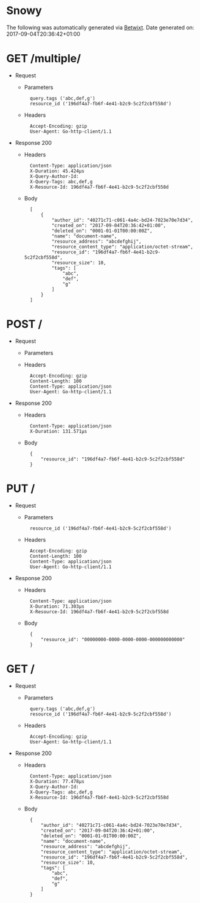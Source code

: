 # Snowy

The following was automatically generated via [Betwixt](https://github.com/simonrichardson/betwixt).
Date generated on: 2017-09-04T20:36:42+01:00
# GET /multiple/

+ Request
    + Parameters

            query.tags ('abc,def,g')
            resource_id ('196df4a7-fb6f-4e41-b2c9-5c2f2cbf558d')

    + Headers

            Accept-Encoding: gzip
            User-Agent: Go-http-client/1.1

+ Response 200
    + Headers

            Content-Type: application/json
            X-Duration: 45.424µs
            X-Query-Author-Id: 
            X-Query-Tags: abc,def,g
            X-Resource-Id: 196df4a7-fb6f-4e41-b2c9-5c2f2cbf558d

    + Body

            [
                {
                    "author_id": "40271c71-c061-4a4c-bd24-7023e70e7d34",
                    "created_on": "2017-09-04T20:36:42+01:00",
                    "deleted_on": "0001-01-01T00:00:00Z",
                    "name": "document-name",
                    "resource_address": "abcdefghij",
                    "resource_content_type": "application/octet-stream",
                    "resource_id": "196df4a7-fb6f-4e41-b2c9-5c2f2cbf558d",
                    "resource_size": 10,
                    "tags": [
                        "abc",
                        "def",
                        "g"
                    ]
                }
            ]

# POST /

+ Request
    + Parameters


    + Headers

            Accept-Encoding: gzip
            Content-Length: 100
            Content-Type: application/json
            User-Agent: Go-http-client/1.1

+ Response 200
    + Headers

            Content-Type: application/json
            X-Duration: 131.571µs

    + Body

            {
                "resource_id": "196df4a7-fb6f-4e41-b2c9-5c2f2cbf558d"
            }

# PUT /

+ Request
    + Parameters

            resource_id ('196df4a7-fb6f-4e41-b2c9-5c2f2cbf558d')

    + Headers

            Accept-Encoding: gzip
            Content-Length: 100
            Content-Type: application/json
            User-Agent: Go-http-client/1.1

+ Response 200
    + Headers

            Content-Type: application/json
            X-Duration: 71.303µs
            X-Resource-Id: 196df4a7-fb6f-4e41-b2c9-5c2f2cbf558d

    + Body

            {
                "resource_id": "00000000-0000-0000-0000-000000000000"
            }

# GET /

+ Request
    + Parameters

            query.tags ('abc,def,g')
            resource_id ('196df4a7-fb6f-4e41-b2c9-5c2f2cbf558d')

    + Headers

            Accept-Encoding: gzip
            User-Agent: Go-http-client/1.1

+ Response 200
    + Headers

            Content-Type: application/json
            X-Duration: 77.478µs
            X-Query-Author-Id: 
            X-Query-Tags: abc,def,g
            X-Resource-Id: 196df4a7-fb6f-4e41-b2c9-5c2f2cbf558d

    + Body

            {
                "author_id": "40271c71-c061-4a4c-bd24-7023e70e7d34",
                "created_on": "2017-09-04T20:36:42+01:00",
                "deleted_on": "0001-01-01T00:00:00Z",
                "name": "document-name",
                "resource_address": "abcdefghij",
                "resource_content_type": "application/octet-stream",
                "resource_id": "196df4a7-fb6f-4e41-b2c9-5c2f2cbf558d",
                "resource_size": 10,
                "tags": [
                    "abc",
                    "def",
                    "g"
                ]
            }

